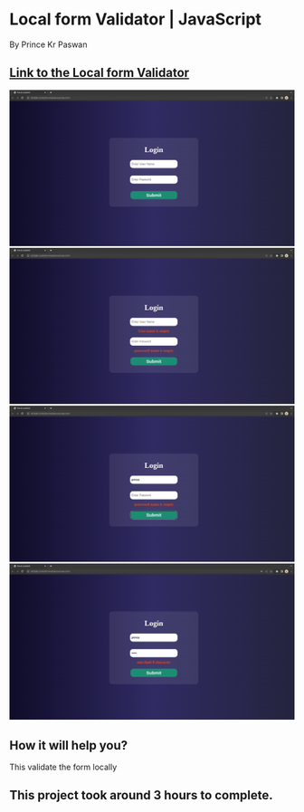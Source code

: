 # Local form Validator | JavaScript

By Prince Kr Paswan

## [Link to the Local form Validator](https://shade-up-prince.netlify.app/)


![Completed Website](./f1.png)
![](./f2.png)
![](./f3.png)
![](./f4.png)




## How it will help you?

This validate the form locally 

## This project took around 3 hours to complete.